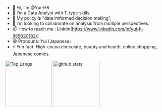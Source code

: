 - 👋 Hi, I’m @Yui-H8
- 👀 I’m a Data Analyst with T-type skills.
- 🌱 My policy is "data imformed decision making".
- 💞️ I’m looking to collaborate on analysis from multiple perspectives.
- 📫 How to reach me : Linktin(https://www.linkedin.com/in/yui-h-955020182/)
- 😄 Pronouns: Yui (Japanese)
- ⚡ Fun fact: High-cocoa chocolate, beauty and health, online shopping, Japanese comics.
<!---
Yui-H8/Yui-H8 is a ✨ special ✨ repository because its `README.md` (this file) appears on your GitHub profile.
You can click the Preview link to take a look at your changes.

[![Top Langs](https://github-readme-stats.vercel.app/api/top-langs/?username=Yui-H8&layout=compact&theme=dark
)](https://github.com/anuraghazra/github-readme-stats)
[![Anurag's GitHub stats](https://github-readme-stats.vercel.app/api?username=Yui-H8&theme=dark)](https://github.com/anuraghazra/github-readme-stats)
--->

<p align="left"> 
  <img alt="Top Langs" height="150px" src="https://github-readme-stats.vercel.app/api/top-langs/?username=Yui-H8&layout=compact&show_icons=true&theme=dark" />
  <img alt="github stats" height="150px" src="https://github-readme-stats.vercel.app/api?username=Yui-H8&theme=dark&show_icons=ture" />
</p>
<!---
[![trophy](https://github-profile-trophy.vercel.app/?username={名前}&theme=onedark)](https://github.com/ryo-ma/github-profile-trophy)
--->
